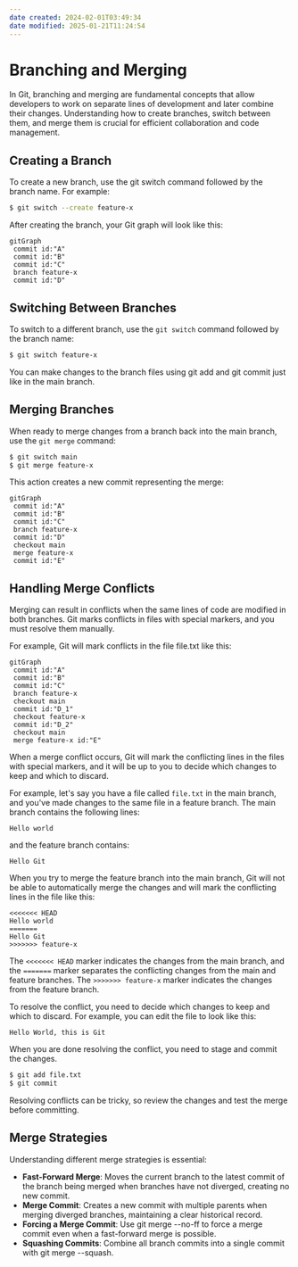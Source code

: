 ```yaml
---
date created: 2024-02-01T03:49:34
date modified: 2025-01-21T11:24:54
---
```


# Branching and Merging

In Git, branching and merging are fundamental concepts that allow developers to work on separate lines of development and later combine their changes. Understanding how to create branches, switch between them, and merge them is crucial for efficient collaboration and code management.

## Creating a Branch

To create a new branch, use the git switch command followed by the branch name. For example:

```bash
$ git switch --create feature-x
```

After creating the branch, your Git graph will look like this:

```mermaid
gitGraph
 commit id:"A"
 commit id:"B"
 commit id:"C"
 branch feature-x
 commit id:"D"
```

## Switching Between Branches

To switch to a different branch, use the `git switch` command followed by the branch name:

```bash
$ git switch feature-x
```

You can make changes to the branch files using git add and git commit just like in the main branch.

## Merging Branches

When ready to merge changes from a branch back into the main branch, use the `git merge` command:

```bash
$ git switch main
$ git merge feature-x
```

This action creates a new commit representing the merge:

```mermaid
gitGraph
 commit id:"A"
 commit id:"B"
 commit id:"C"
 branch feature-x
 commit id:"D"
 checkout main
 merge feature-x
 commit id:"E"
```

## Handling Merge Conflicts

Merging can result in conflicts when the same lines of code are modified in both branches. Git marks conflicts in files with special markers, and you must resolve them manually.

For example, Git will mark conflicts in the file file.txt like this:

```mermaid
gitGraph
 commit id:"A"
 commit id:"B"
 commit id:"C"
 branch feature-x
 checkout main
 commit id:"D_1"
 checkout feature-x
 commit id:"D_2"
 checkout main
 merge feature-x id:"E"
```

When a merge conflict occurs, Git will mark the conflicting lines in the files with special markers, and it will be up to you to decide which changes to keep and which to discard.

For example, let's say you have a file called `file.txt` in the main branch, and you've made changes to the same file in a feature branch. The main branch contains the following lines:

```text
Hello world
```

and the feature branch contains:

```text
Hello Git
```

When you try to merge the feature branch into the main branch, Git will not be able to automatically merge the changes and will mark the conflicting lines in the file like this:

```text
<<<<<<< HEAD
Hello world
=======
Hello Git
>>>>>>> feature-x
```

The `<<<<<<< HEAD` marker indicates the changes from the main branch, and the `=======` marker separates the conflicting changes from the main and feature branches. The `>>>>>>> feature-x` marker indicates the changes from the feature branch.

To resolve the conflict, you need to decide which changes to keep and which to discard. For example, you can edit the file to look like this:

```text
Hello World, this is Git
```

When you are done resolving the conflict, you need to stage and commit the changes.

```bash
$ git add file.txt
$ git commit
```

Resolving conflicts can be tricky, so review the changes and test the merge before committing.

## Merge Strategies

Understanding different merge strategies is essential:

- **Fast-Forward Merge**: Moves the current branch to the latest commit of the branch being merged when branches have not diverged, creating no new commit.
- **Merge Commit**: Creates a new commit with multiple parents when merging diverged branches, maintaining a clear historical record.
- **Forcing a Merge Commit**: Use git merge --no-ff to force a merge commit even when a fast-forward merge is possible.
- **Squashing Commits**: Combine all branch commits into a single commit with git merge --squash.

